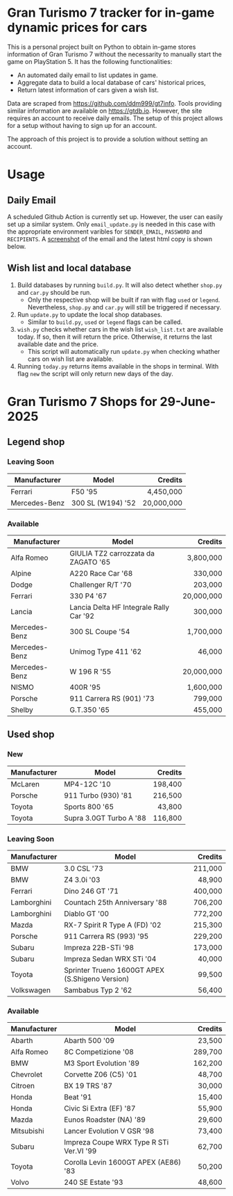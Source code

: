 # Gran Turismo 7 tracker for in-game dynamic prices for cars

This is a personal project built on Python to obtain in-game stores information of Gran Turismo 7 without the necessarity to manually start the game on PlayStation 5. It has the following functionalities:

- An automated daily email to list updates in game.
- Aggregate data to build a local database of cars' historical prices,
- Return latest information of cars given a wish list.

Data are scraped from https://github.com/ddm999/gt7info. Tools providing similar information are available on https://gtdb.io. However, the site requires an account to receive daily emails. The setup of this project allows for a setup without having to sign up for an account.

The approach of this project is to provide a solution without setting an account.

# Usage

## Daily Email

A scheduled Github Action is currently set up. However, the user can easily set up a similar system. Only `email_update.py` is needed in this case with the appropriate environment varibles for `SENDER_EMAIL`, `PASSWORD` and `RECIPIENTS`. A [screenshot](https://raw.githubusercontent.com/marcohoucheng/Gran-Turismo-7-Price-Tracker/main/data/email_screenshot.png) of the email and the latest html copy is shown below.

## Wish list and local database

1. Build databases by running `build.py`. It will also detect whether `shop.py` and `car.py` should be run.
    - Only the respective shop will be built if ran with flag `used` or `legend`. Nevertheless, `shop.py` and `car.py` will still be triggered if necessary.
2. Run `update.py` to update the local shop databases.
    - Similar to `build.py`, `used` or `legend` flags can be called.
3. `wish.py` checks whether cars in the wish list `wish_list.txt` are available today. If so, then it will return the price. Otherwise, it returns the last available date and the price.
    - This script will automatically run `update.py` when checking whather cars on wish list are available.
4. Running `today.py` returns items available in the shops in terminal. With flag `new` the script will only return new days of the day.


# Gran Turismo 7 Shops for 29-June-2025



## Legend shop

### Leaving Soon
 | Manufacturer | Model | Credits |
 | --- | --- | --: |
|Ferrari|F50 '95|4,450,000|
|Mercedes-Benz|300 SL (W194) '52|20,000,000|

### Available
 | Manufacturer | Model | Credits |
 | --- | --- | --: |
|Alfa Romeo|GIULIA TZ2 carrozzata da ZAGATO '65|3,800,000|
|Alpine|A220 Race Car '68|330,000|
|Dodge|Challenger R/T '70|203,000|
|Ferrari|330 P4 '67|20,000,000|
|Lancia|Lancia Delta HF Integrale Rally Car '92|300,000|
|Mercedes-Benz|300 SL Coupe '54|1,700,000|
|Mercedes-Benz|Unimog Type 411 '62|46,000|
|Mercedes-Benz|W 196 R '55|20,000,000|
|NISMO|400R '95|1,600,000|
|Porsche|911 Carrera RS (901) '73|799,000|
|Shelby|G.T.350 '65|455,000|


## Used shop

### New
 | Manufacturer | Model | Credits |
 | --- | --- | --: |
|McLaren|MP4-12C '10|198,400|
|Porsche|911 Turbo (930) '81|216,500|
|Toyota|Sports 800 '65|43,800|
|Toyota|Supra 3.0GT Turbo A '88|116,800|

### Leaving Soon
 | Manufacturer | Model | Credits |
 | --- | --- | --: |
|BMW|3.0 CSL '73|211,000|
|BMW|Z4 3.0i '03|48,900|
|Ferrari|Dino 246 GT '71|400,000|
|Lamborghini|Countach 25th Anniversary '88|706,200|
|Lamborghini|Diablo GT '00|772,200|
|Mazda|RX-7 Spirit R Type A (FD) '02|215,300|
|Porsche|911 Carrera RS (993) '95|229,200|
|Subaru|Impreza 22B-STi '98|173,000|
|Subaru|Impreza Sedan WRX STi '04|40,000|
|Toyota|Sprinter Trueno 1600GT APEX (S.Shigeno Version)|99,500|
|Volkswagen|Sambabus Typ 2 '62|56,400|

### Available
 | Manufacturer | Model | Credits |
 | --- | --- | --: |
|Abarth|Abarth 500 '09|23,500|
|Alfa Romeo|8C Competizione '08|289,700|
|BMW|M3 Sport Evolution '89|162,200|
|Chevrolet|Corvette Z06 (C5) '01|48,700|
|Citroen|BX 19 TRS '87|30,000|
|Honda|Beat '91|15,400|
|Honda|Civic Si Extra (EF) '87|55,900|
|Mazda|Eunos Roadster (NA) '89|29,600|
|Mitsubishi|Lancer Evolution V GSR '98|73,400|
|Subaru|Impreza Coupe WRX Type R STi Ver.VI '99|62,700|
|Toyota|Corolla Levin 1600GT APEX (AE86) '83|50,200|
|Volvo|240 SE Estate '93|48,600|
